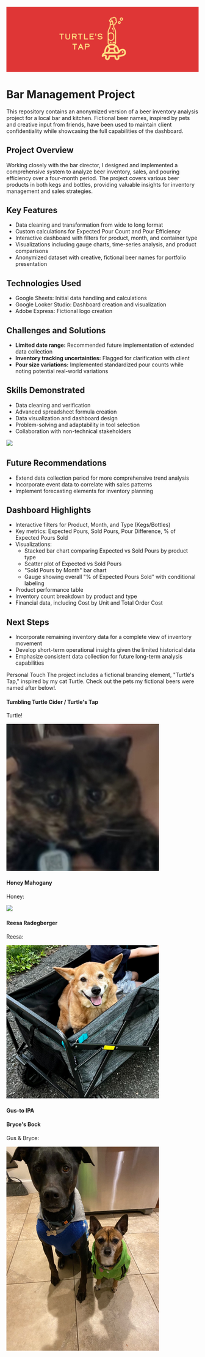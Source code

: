 ![Turtle's Tap Logo](https://github.com/karammulc/Bar-Management-Project/blob/main/turtlestaplogo.png)

# Bar Management Project

This repository contains an anonymized version of a beer inventory analysis project for a local bar and kitchen. Fictional beer names, inspired by pets and creative input from friends, have been used to maintain client confidentiality while showcasing the full capabilities of the dashboard.

## Project Overview

Working closely with the bar director, I designed and implemented a comprehensive system to analyze beer inventory, sales, and pouring efficiency over a four-month period. The project covers various beer products in both kegs and bottles, providing valuable insights for inventory management and sales strategies.

## Key Features

- Data cleaning and transformation from wide to long format
- Custom calculations for Expected Pour Count and Pour Efficiency
- Interactive dashboard with filters for product, month, and container type
- Visualizations including gauge charts, time-series analysis, and product comparisons
- Anonymized dataset with creative, fictional beer names for portfolio presentation

## Technologies Used

- Google Sheets: Initial data handling and calculations
- Google Looker Studio: Dashboard creation and visualization
- Adobe Express: Fictional logo creation

## Challenges and Solutions

- **Limited date range:** Recommended future implementation of extended data collection
- **Inventory tracking uncertainties:** Flagged for clarification with client
- **Pour size variations:** Implemented standardized pour counts while noting potential real-world variations

## Skills Demonstrated

- Data cleaning and verification
- Advanced spreadsheet formula creation
- Data visualization and dashboard design
- Problem-solving and adaptability in tool selection
- Collaboration with non-technical stakeholders

<img src="https://github.com/karammulc/Bar-Management-Project/blob/main/images/dashboard-page1.png" />


## Future Recommendations

- Extend data collection period for more comprehensive trend analysis
- Incorporate event data to correlate with sales patterns
- Implement forecasting elements for inventory planning

## Dashboard Highlights

- Interactive filters for Product, Month, and Type (Kegs/Bottles)
- Key metrics: Expected Pours, Sold Pours, Pour Difference, % of Expected Pours Sold
- Visualizations: 
  - Stacked bar chart comparing Expected vs Sold Pours by product type
  - Scatter plot of Expected vs Sold Pours
  - "Sold Pours by Month" bar chart
  - Gauge showing overall "% of Expected Pours Sold" with conditional labeling
- Product performance table
- Inventory count breakdown by product and type
- Financial data, including Cost by Unit and Total Order Cost

## Next Steps

- Incorporate remaining inventory data for a complete view of inventory movement
- Develop short-term operational insights given the limited historical data
- Emphasize consistent data collection for future long-term analysis capabilities

Personal Touch
The project includes a fictional branding element, "Turtle's Tap," inspired by my cat Turtle.
Check out the pets my fictional beers were named after below!.
#### Tumbling Turtle Cider / Turtle's Tap

Turtle!

<img src="https://github.com/karammulc/Bar-Management-Project/blob/main/images/Turtle.jpeg" width="400"/>

#### Honey Mahogany
Honey:

<img src="https://github.com/karammulc/Bar-Management-Project/blob/main/images/Honey.jpeg" width="400"/>

#### Reesa Radegberger
Reesa:

<img src="https://github.com/karammulc/Bar-Management-Project/blob/main/images/Reesa.jpeg" width="400"/>

#### Gus-to IPA
#### Bryce's Bock
Gus & Bryce:


<img src="https://github.com/karammulc/Bar-Management-Project/blob/main/images/Gus%20%26%20Bryce.jpeg" width="400"/>
